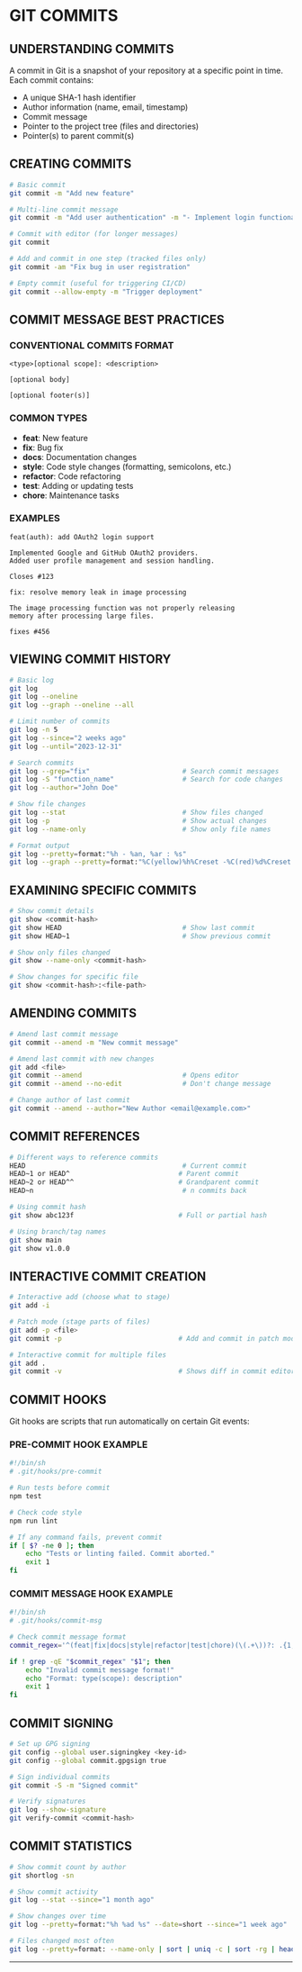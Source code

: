 # GIT COMMITS

## UNDERSTANDING COMMITS
A commit in Git is a snapshot of your repository at a specific point in time. Each commit contains:
- A unique SHA-1 hash identifier
- Author information (name, email, timestamp)
- Commit message
- Pointer to the project tree (files and directories)
- Pointer(s) to parent commit(s)

## CREATING COMMITS
```bash
# Basic commit
git commit -m "Add new feature"

# Multi-line commit message
git commit -m "Add user authentication" -m "- Implement login functionality" -m "- Add password validation"

# Commit with editor (for longer messages)
git commit

# Add and commit in one step (tracked files only)
git commit -am "Fix bug in user registration"

# Empty commit (useful for triggering CI/CD)
git commit --allow-empty -m "Trigger deployment"
```

## COMMIT MESSAGE BEST PRACTICES
### CONVENTIONAL COMMITS FORMAT
```
<type>[optional scope]: <description>

[optional body]

[optional footer(s)]
```

### COMMON TYPES
- **feat**: New feature
- **fix**: Bug fix
- **docs**: Documentation changes
- **style**: Code style changes (formatting, semicolons, etc.)
- **refactor**: Code refactoring
- **test**: Adding or updating tests
- **chore**: Maintenance tasks

### EXAMPLES
```
feat(auth): add OAuth2 login support

Implemented Google and GitHub OAuth2 providers.
Added user profile management and session handling.

Closes #123
```

```
fix: resolve memory leak in image processing

The image processing function was not properly releasing
memory after processing large files.

fixes #456
```

## VIEWING COMMIT HISTORY
```bash
# Basic log
git log
git log --oneline
git log --graph --oneline --all

# Limit number of commits
git log -n 5
git log --since="2 weeks ago"
git log --until="2023-12-31"

# Search commits
git log --grep="fix"                       # Search commit messages
git log -S "function_name"                 # Search for code changes
git log --author="John Doe"

# Show file changes
git log --stat                             # Show files changed
git log -p                                 # Show actual changes
git log --name-only                        # Show only file names

# Format output
git log --pretty=format:"%h - %an, %ar : %s"
git log --graph --pretty=format:"%C(yellow)%h%Creset -%C(red)%d%Creset %s %C(green)(%cr) %C(bold blue)<%an>%Creset"
```

## EXAMINING SPECIFIC COMMITS
```bash
# Show commit details
git show <commit-hash>
git show HEAD                              # Show last commit
git show HEAD~1                            # Show previous commit

# Show only files changed
git show --name-only <commit-hash>

# Show changes for specific file
git show <commit-hash>:<file-path>
```

## AMENDING COMMITS
```bash
# Amend last commit message
git commit --amend -m "New commit message"

# Amend last commit with new changes
git add <file>
git commit --amend                         # Opens editor
git commit --amend --no-edit               # Don't change message

# Change author of last commit
git commit --amend --author="New Author <email@example.com>"
```

## COMMIT REFERENCES
```bash
# Different ways to reference commits
HEAD                                       # Current commit
HEAD~1 or HEAD^                           # Parent commit
HEAD~2 or HEAD^^                          # Grandparent commit
HEAD~n                                     # n commits back

# Using commit hash
git show abc123f                          # Full or partial hash

# Using branch/tag names
git show main
git show v1.0.0
```

## INTERACTIVE COMMIT CREATION
```bash
# Interactive add (choose what to stage)
git add -i

# Patch mode (stage parts of files)
git add -p <file>
git commit -p                             # Add and commit in patch mode

# Interactive commit for multiple files
git add .
git commit -v                             # Shows diff in commit editor
```

## COMMIT HOOKS
Git hooks are scripts that run automatically on certain Git events:

### PRE-COMMIT HOOK EXAMPLE
```bash
#!/bin/sh
# .git/hooks/pre-commit

# Run tests before commit
npm test

# Check code style
npm run lint

# If any command fails, prevent commit
if [ $? -ne 0 ]; then
    echo "Tests or linting failed. Commit aborted."
    exit 1
fi
```

### COMMIT MESSAGE HOOK EXAMPLE
```bash
#!/bin/sh
# .git/hooks/commit-msg

# Check commit message format
commit_regex='^(feat|fix|docs|style|refactor|test|chore)(\(.+\))?: .{1,50}'

if ! grep -qE "$commit_regex" "$1"; then
    echo "Invalid commit message format!"
    echo "Format: type(scope): description"
    exit 1
fi
```

## COMMIT SIGNING
```bash
# Set up GPG signing
git config --global user.signingkey <key-id>
git config --global commit.gpgsign true

# Sign individual commits
git commit -S -m "Signed commit"

# Verify signatures
git log --show-signature
git verify-commit <commit-hash>
```

## COMMIT STATISTICS
```bash
# Show commit count by author
git shortlog -sn

# Show commit activity
git log --stat --since="1 month ago"

# Show changes over time
git log --pretty=format:"%h %ad %s" --date=short --since="1 week ago"

# Files changed most often
git log --pretty=format: --name-only | sort | uniq -c | sort -rg | head -10
```

---

